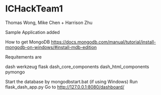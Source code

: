 # ICHackTeam1
Thomas Wong, Mike Chen + Harrison Zhu

Sample Application added

How to get MongoDB
https://docs.mongodb.com/manual/tutorial/install-mongodb-on-windows/#install-mdb-edition

Requitements are 

dash 
werkzeug
flask
dash_core_components
dash_html_components
pymongo

Start the database by mongodbstart.bat (if using Windows) 
Run flask_dash_app.py
Go to http://127.0.0.1:8080/dashboard/
